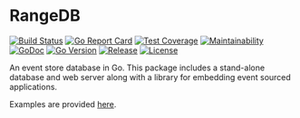 # RangeDB

[![Build Status](https://travis-ci.org/inklabs/rangedb.svg?branch=master)](https://travis-ci.org/inklabs/rangedb)
[![Go Report Card](https://goreportcard.com/badge/github.com/inklabs/rangedb)](https://goreportcard.com/report/github.com/inklabs/rangedb)
[![Test Coverage](https://api.codeclimate.com/v1/badges/c19eabe7c73ccc64738e/test_coverage)](https://codeclimate.com/github/inklabs/rangedb/test_coverage)
[![Maintainability](https://api.codeclimate.com/v1/badges/c19eabe7c73ccc64738e/maintainability)](https://codeclimate.com/github/inklabs/rangedb/maintainability)
[![GoDoc](https://godoc.org/github.com/inklabs/rangedb?status.svg)](https://godoc.org/github.com/inklabs/rangedb)
[![Go Version](https://img.shields.io/github/go-mod/go-version/inklabs/rangedb.svg)](https://github.com/inklabs/rangedb/blob/master/go.mod)
[![Release](https://img.shields.io/github/release/inklabs/rangedb.svg?include_prereleases&sort=semver)](https://github.com/inklabs/rangedb/releases/latest)
[![License](https://img.shields.io/github/license/inklabs/rangedb.svg)](https://github.com/inklabs/rangedb/blob/master/LICENSE)

An event store database in Go. This package includes a stand-alone database
and web server along with a library for embedding event sourced applications.

Examples are provided [here](examples).
